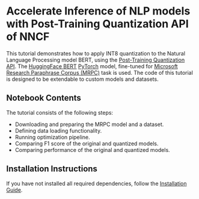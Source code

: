 # Accelerate Inference of NLP models with Post-Training Quantization API of NNCF 

This tutorial demonstrates how to apply INT8 quantization to the Natural Language Processing model BERT, 
using the [Post-Training Quantization API](https://docs.openvino.ai/2023.0/nncf_ptq_introduction.html). 
The [HuggingFace BERT](https://huggingface.co/transformers/model_doc/bert.html) [PyTorch](https://pytorch.org/) model, 
fine-tuned for [Microsoft Research Paraphrase Corpus (MRPC)](https://www.microsoft.com/en-us/download/details.aspx?id=52398) task 
is used. The code of this tutorial is designed to be extendable to custom models and datasets. 

## Notebook Contents

The tutorial consists of the following steps:

* Downloading and preparing the MRPC model and a dataset.
* Defining data loading functionality.
* Running optimization pipeline.
* Comparing F1 score of the original and quantized models.
* Comparing performance of the original and quantized models.

## Installation Instructions

If you have not installed all required dependencies, follow the [Installation Guide](../../README.md).
